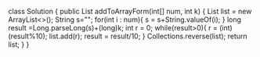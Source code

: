 class Solution {
public List<Integer> addToArrayForm(int[] num, int k) {
List<Integer> list = new ArrayList<>();
String s="";
for(int i : num){
s = s+String.valueOf(i);
}
long result =Long.parseLong(s)+(long)k;
int r = 0;
while(result>0){
r = (int)(result%10);
list.add(r);
result = result/10;
}
Collections.reverse(list);
return list;
}
}